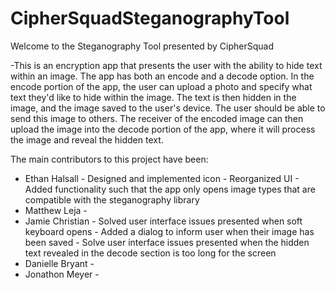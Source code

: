 # CipherSquadSteganographyTool
Welcome to the Steganography Tool presented by CipherSquad

-This is an encryption app that presents the user with the ability to hide text within an image. The app has both an encode and a decode option. In the encode portion of the app, the user can upload a photo and specify what text they'd like to hide within the image. The text is then hidden in the image, and the image saved to the user's device. The user should be able to send this image to others. The receiver of the encoded image can then upload the image into the decode portion of the app, where it will process the image and reveal the hidden text.
  
The main contributors to this project have been:

  - Ethan Halsall   -   Designed and implemented icon
                    -   Reorganized UI
                    -   Added functionality such that the app only opens image types that are compatible with the steganography library
  - Matthew Leja    -   
  - Jamie Christian -   Solved user interface issues presented when soft keyboard opens
                    -   Added a dialog to inform user when their image has been saved
                    -   Solve user interface issues presented when the hidden text revealed in the decode section is too long for the screen
  - Danielle Bryant -   
  - Jonathon Meyer  -   

